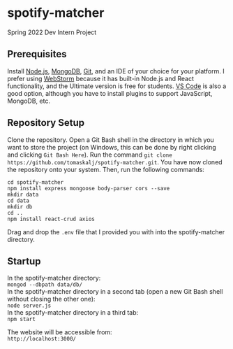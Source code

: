 # spotify-matcher
Spring 2022 Dev Intern Project

## Prerequisites

Install [Node.js](https://nodejs.org/en/download/), [MongoDB](https://www.mongodb.com/docs/manual/installation/), [Git](https://git-scm.com/downloads), and an IDE of your choice for your platform. I prefer using [WebStorm](https://www.jetbrains.com/webstorm/) because it has built-in Node.js and React functionality, and the Ultimate version is free for students. [VS Code](https://code.visualstudio.com/) is also a good option, although you have to install plugins to support JavaScript, MongoDB, etc.

## Repository Setup

Clone the repository. Open a Git Bash shell in the directory in which you want to store the project (on Windows, this can be done by right clicking and clicking `Git Bash Here`). Run the command `git clone https://github.com/tomaskalj/spotify-matcher.git`. You have now cloned the repository onto your system. Then, run the following commands:
```
cd spotify-matcher
npm install express mongoose body-parser cors --save
mkdir data
cd data
mkdir db
cd ..
npm install react-crud axios
```

Drag and drop the `.env` file that I provided you with into the spotify-matcher directory.

## Startup

In the spotify-matcher directory:  
`mongod --dbpath data/db/`  
In the spotify-matcher directory in a second tab (open a new Git Bash shell without closing the other one):  
`node server.js`  
In the spotify-matcher directory in a third tab:  
`npm start`

The website will be accessible from:  
`http://localhost:3000/`